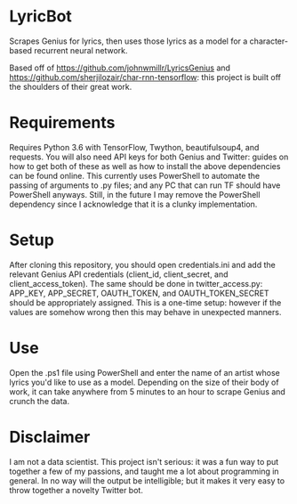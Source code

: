 # LyricBot
Scrapes Genius for lyrics, then uses those lyrics as a model for a character-based recurrent neural network.

Based off of https://github.com/johnwmillr/LyricsGenius and https://github.com/sherjilozair/char-rnn-tensorflow: this project is built off the shoulders of their great work.

# Requirements
Requires Python 3.6 with TensorFlow, Twython, beautifulsoup4, and requests. You will also need API keys for both Genius and Twitter: guides on how to get both of these as well as how to install the above dependencies can be found online. This currently uses PowerShell to automate the passing of arguments to .py files; and any PC that can run TF should have PowerShell anyways. Still, in the future I may remove the PowerShell dependency since I acknowledge that it is a clunky implementation.

# Setup
After cloning this repository, you should open credentials.ini and add the relevant Genius API credentials (client_id, client_secret, and client_access_token). The same should be done in twitter_access.py: APP_KEY, APP_SECRET, OAUTH_TOKEN, and OAUTH_TOKEN_SECRET should be appropriately assigned. This is a one-time setup: however if the values are somehow wrong then this may behave in unexpected manners.

# Use
Open the .ps1 file using PowerShell and enter the name of an artist whose lyrics you'd like to use as a model. Depending on the size of their body of work, it can take anywhere from 5 minutes to an hour to scrape Genius and crunch the data.

# Disclaimer
I am not a data scientist. This project isn't serious: it was a fun way to put together a few of my passions, and taught me a lot about programming in general. In no way will the output be intelligible; but it makes it very easy to throw together a novelty Twitter bot.
